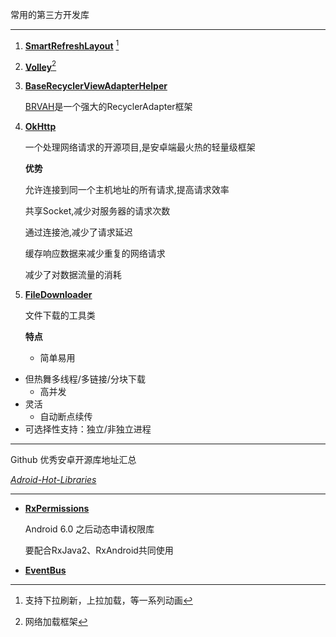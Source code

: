 常用的第三方开发库  

--------

1. [**SmartRefreshLayout**](https://github.com/scwang90/SmartRefreshLayout)  [^RUNOOB]

   [^RUNOOB]:支持下拉刷新，上拉加载，等一系列动画

2. [**Volley**](https://github.com/google/volley)[^VOLLEY]

   [^VOLLEY]:网络加载框架

3. [**BaseRecyclerViewAdapterHelper**](https://github.com/CymChad/BaseRecyclerViewAdapterHelper)

   [BRVAH](https://links.jianshu.com/go?to=https%3A%2F%2Fgithub.com%2FCymChad%2FBaseRecyclerViewAdapterHelper)是一个强大的RecyclerAdapter框架

4. [**OkHttp**](https://github.com/square/okhttp)

   一个处理网络请求的开源项目,是安卓端最火热的轻量级框架

   **优势**

   允许连接到同一个主机地址的所有请求,提高请求效率

   共享Socket,减少对服务器的请求次数

   通过连接池,减少了请求延迟

   缓存响应数据来减少重复的网络请求

   减少了对数据流量的消耗

5. [**FileDownloader**](https://github.com/lingochamp/FileDownloader)

   文件下载的工具类

    **特点**

   * 简单易用
* 但热舞多线程/多链接/分块下载
   * 高并发
* 灵活
   * 自动断点续传
* 可选择性支持：独立/非独立进程

---

   Github 优秀安卓开源库地址汇总

   [*Adroid-Hot-Libraries*](https://github.com/SenhLinsh/Android-Hot-Libraries)

------

+ [**RxPermissions**](https://github.com/tbruyelle/RxPermissions)

  Android 6.0 之后动态申请权限库

  要配合RxJava2、RxAndroid共同使用

+ [**EventBus**](https://github.com/greenrobot/EventBus)

  



   

   

   










